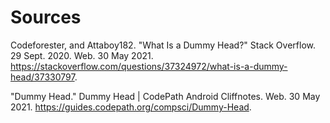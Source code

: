 # Sources

Codeforester, and Attaboy182. "What Is a Dummy Head?" Stack Overflow. 29 Sept. 2020. Web. 30 May 2021. <https://stackoverflow.com/questions/37324972/what-is-a-dummy-head/37330797>.

"Dummy Head." Dummy Head | CodePath Android Cliffnotes. Web. 30 May 2021. <https://guides.codepath.org/compsci/Dummy-Head>.